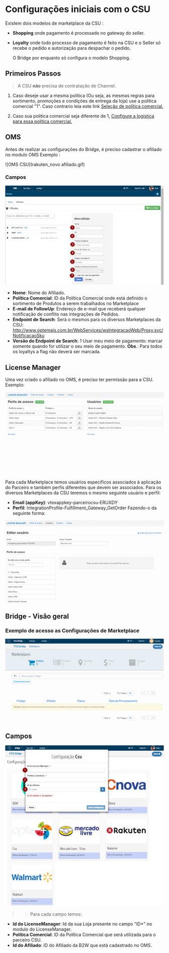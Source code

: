 # Configurações iniciais com o CSU

Existem dois modelos de marketplace da CSU :

* **Shopping** onde pagamento é processado no gateway do seller.

* **Loyalty** onde todo processo de pagamento é feito na CSU e o Seller só recebe o pedido e autorização para despachar o pedido.


    O Bridge por enquanto só configura o modelo Shopping.


## Primeiros Passos

> A CSU **não** precisa de contratação de Channel.

1. Caso deseje usar a mesma politica (Ou seja, as mesmas regras para sortimento, promoções e condições de entrega da loja) use a politica comercial "1".
Caso contrario leia este link [Seleção de política comercial.](http://help.vtex.com/hc/pt-br/articles/214166227)

2. Caso sua politica comercial seja diferente de 1, [Configure a logística para essa política comercial.](http://help.vtex.com/hc/pt-br/articles/214166667-Atualiza%C3%A7%C3%A3o-de-estoque)

 ## OMS

 Antes de realizar as configurações do Bridge, é preciso cadastrar o afiliado no modulo OMS
 Exemplo :

 ![OMS CSU](rakuten_novo afiliado.gif)

### Campos

 ![OMSCAMPOS CSU](configuracoes_iniciais_CSU.jpg)

 * **Nome**: Nome do Afiliado.
 * **Política Comercial**: ID da Política Comercial onde está definido o sortimento de Produtos a serem trabalhados no Marketplace
 * **E-mail de FollowUp**: Endereço de e-mail que receberá qualquer notificação de conflito nas integrações de Pedidos.
 * **Endpoint de Search**: Será o mesmos para os diversos Marketplaces da CSU: http://www.optemais.com.br/WebServices/wsIntegracaoWeb/Proxy.svc/NotificacaoSku
 * **Versão do Endpoint de Search**: 1
 Usar meu meio de pagamento: marcar somente quando for utilizar o seu meio de pagamento. **Obs**.: Para todos os loyaltys a flag não deverá ser marcada.


 ## License Manager

Uma vez criado o afiliado no OMS, é preciso ter permissão para a CSU.
Exemplo:

 ![LICENSEMANAGER CSU](image06.gif)

 Para cada Marketplace temos usuários específicos associados à aplicação do Parceiro e também perfis diferentes que devem ser associados. Para os diversos Marketplaces da CSU teremos o mesmo seguinte usuário e perfil:

 * **Email (appKey)**: vtexappkey-parceirocsu-ERUXDY
 * **Perfil**: IntegrationProfile-Fulfillment_Gateway_GetOrder
 Fazendo-o da seguinte forma:

 ![LICENSEMANAGER2 CSU](image02.gif)

## Bridge - Visão geral

### Exemplo de acesso as Configurações de Marketplace

![Config CSU](Marketplace_Config.gif)

## Campos

![Config CSU](CSU.png)

>>Para cada campo temos:

* **Id do LicenseManager**: Id da sua Loja presente no campo "ID*" no modulo do LicenseManager.
* **Política Comercial**: ID da Política Comercial que será utilizada para o parceiro CSU.
* **Id do Afiliado**: ID do Afiliado da B2W que está cadastrado no OMS.
